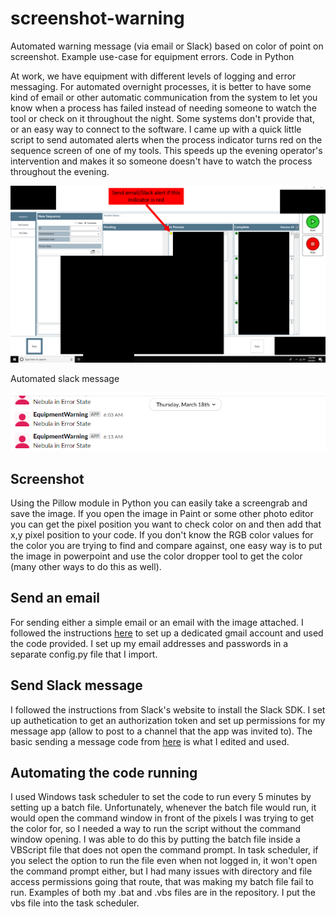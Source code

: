 # screenshot-warning
Automated warning message (via email or Slack) based on color of point on screenshot. Example use-case for equipment errors. Code in Python


At work, we have equipment with different levels of logging and error messaging. For automated overnight processes, it is better to have some kind of email or other automatic communication from the system to let you know when a process has failed instead of needing someone to watch the tool or check on it throughout the night. Some systems don't provide that, or an easy way to connect to the software. I came up with a quick little script to send automated alerts when the process indicator turns red on the sequence screen of one of my tools. This speeds up the evening operator's intervention and makes it so someone doesn't have to watch the process throughout the evening. 

![example screenshot](/ExampleScreenshot.png)


Automated slack message

![example slack message](/slackmessage.PNG)


## Screenshot 
Using the Pillow module in Python you can easily take a screengrab and save the image. If you open the image in Paint or some other photo editor you can get the pixel position you want to check color on and then add that x,y pixel position to your code. If you don't know the RGB color values for the color you are trying to find and compare against, one easy way is to put the image in powerpoint and use the color dropper tool to get the color (many other ways to do this as well). 

## Send an email
For sending either a simple email or an email with the image attached. I followed the instructions [here](https://realpython.com/python-send-email/) to set up a dedicated gmail account and used the code provided. I set up my email addresses and passwords in a separate config.py file that I import. 

## Send Slack message
I followed the instructions from Slack's website to install the Slack SDK. I set up authetication to get an authorization token and set up permissions for my message app (allow to post to a channel that the app was invited to). The basic sending a message code from [here](https://slack.dev/python-slackclient/basic_usage.html) is what I edited and used.

## Automating the code running
I used Windows task scheduler to set the code to run every 5 minutes by setting up a batch file. Unfortunately, whenever the batch file would run, it would open the command window in front of the pixels I was trying to get the color for, so I needed a way to run the script without the command window opening. I was able to do this by putting the batch file inside a VBScript file that does not open the command prompt. In task scheduler, if you select the option to run the file even when not logged in, it won't open the command prompt either, but I had many issues with directory and file access permissions going that route, that was making my batch file fail to run. Examples of both my .bat and .vbs files are in the repository. I put the vbs file into the task scheduler. 
